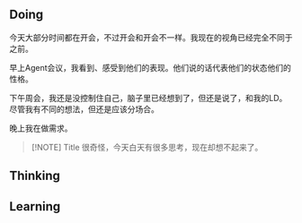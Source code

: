 ## Doing

今天大部分时间都在开会，不过开会和开会不一样。我现在的视角已经完全不同于之前。

早上Agent会议，我看到、感受到他们的表现。他们说的话代表他们的状态他们的性格。

下午周会，我还是没控制住自己，脑子里已经想到了，但还是说了，和我的LD。尽管我有不同的想法，但还是应该分场合。

晚上我在做需求。


> [!NOTE] Title
> 很奇怪，今天白天有很多思考，现在却想不起来了。


## Thinking


## Learning

